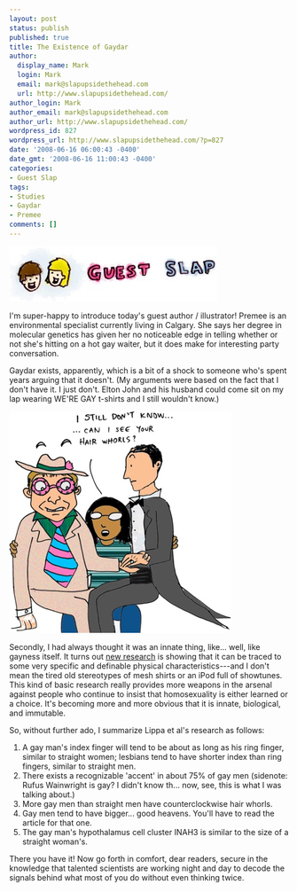 ```yaml
---
layout: post
status: publish
published: true
title: The Existence of Gaydar
author:
  display_name: Mark
  login: Mark
  email: mark@slapupsidethehead.com
  url: http://www.slapupsidethehead.com/
author_login: Mark
author_email: mark@slapupsidethehead.com
author_url: http://www.slapupsidethehead.com/
wordpress_id: 827
wordpress_url: http://www.slapupsidethehead.com/?p=827
date: '2008-06-16 06:00:43 -0400'
date_gmt: '2008-06-16 11:00:43 -0400'
categories:
- Guest Slap
tags:
- Studies
- Gaydar
- Premee
comments: []
---
```

![](/wp-content/media/2007/09/guest-slap.jpg "Guest Slap")

I'm super-happy to introduce today's guest author / illustrator! Premee is an environmental specialist currently living in Calgary. She says her degree in molecular genetics has given her no noticeable edge in telling whether or not she's hitting on a hot gay waiter, but it does make for interesting party conversation.

Gaydar exists, apparently, which is a bit of a shock to someone who's spent years arguing that it doesn't. (My arguments were based on the fact that I don't have it. I just don't. Elton John and his husband could come sit on my lap wearing WE'RE GAY t-shirts and I still wouldn't know.)

![Gaydar](/wp-content/media/2008/06/gaydar-lap.jpg "[Ed Note: Just how did this situation happen, anyway?]")

Secondly, I had always thought it was an innate thing, like... well, like gayness itself. It turns out [new research](http://nymag.com/news/features/33520/) is showing that it can be traced to some very specific and definable physical characteristics---and I don't mean the tired old stereotypes of mesh shirts or an iPod full of showtunes. This kind of basic research really provides more weapons in the arsenal against people who continue to insist that homosexuality is either learned or a choice. It's becoming more and more obvious that it is innate, biological, and immutable.

So, without further ado, I summarize Lippa et al's research as follows:

1. A gay man's index finger will tend to be about as long as his ring finger, similar to straight women; lesbians tend to have shorter index than ring fingers, similar to straight men.
2. There exists a recognizable 'accent' in about 75% of gay men (sidenote: Rufus Wainwright is gay? I didn't know th... now, see, this is what I was talking about.)
3. More gay men than straight men have counterclockwise hair whorls.
4. Gay men tend to have bigger... good heavens. You'll have to read the article for that one.
5. The gay man's hypothalamus cell cluster INAH3 is similar to the size of a straight woman's.

There you have it! Now go forth in comfort, dear readers, secure in the knowledge that talented scientists are working night and day to decode the signals behind what most of you do without even thinking twice.

